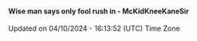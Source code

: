 #### Wise man says only fool rush in - McKidKneeKaneSir
Updated on 04/10/2024 - 16:13:52 (UTC) Time Zone
